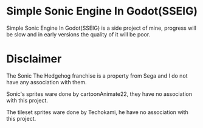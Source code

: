 # Simple Sonic Engine In Godot(SSEIG)
Simple Sonic Engine In Godot(SSEIG) is a side project of mine, progress will be slow and in early versions the quality of it will be poor.

# Disclaimer
The Sonic The Hedgehog franchise is a property from Sega and I do not have any association with them.

Sonic's sprites ware done by cartoonAnimate22, they have no association with this project.

The tileset sprites ware done by Techokami, he have no association with this project.

